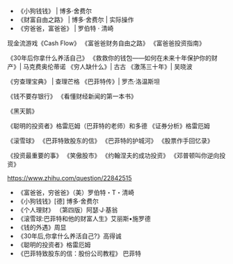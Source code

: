- 《小狗钱钱》 | 博多·舍费尔
- 《财富自由之路》 | 博多·舍费尔 | 实际操作
- 《穷爸爸，富爸爸》 | 罗伯特 · 清崎

现金流游戏《Cash Flow》
《富爸爸财务自由之路》
《富爸爸投资指南》

《30年后你拿什么养活自己》
《救救你的钱包——如何在未来十年保护你的财产》| 马克费奥伦蒂诺
《穷人缺什么》| 古古
《激荡三十年》| 吴晓波

《穷查理宝典》 | 查理芒格
《巴菲特传》| 罗杰·洛温斯坦

《钱不要存银行》
《看懂财经新闻的第一本书》

《黑天鹅》

《聪明的投资者》格雷厄姆（巴菲特的老师）和多德
《证券分析》格雷厄姆

《滚雪球》
《巴菲特致股东的信》
《巴菲特的护城河》
《股票作手回忆录》

《投资最重要的事》
《笑傲股市》
《约翰涅夫的成功投资》
《邓普顿叫你逆向投资》


https://www.zhihu.com/question/22842515

- 《富爸爸，穷爸爸》（美）罗伯特・T・清崎
- 《小狗钱钱》[德] 博多·舍费尔
- 《个人理财》 （第四版）阿瑟·J·基翁
- 《滚雪球:巴菲特和他的财富人生》艾丽斯•施罗德
- 《钱的外遇》周显
- 《30年后,你拿什么养活自己?》高得诚
- 《聪明的投资者》格雷厄姆
- 《巴菲特致股东的信：股份公司教程》 巴菲特